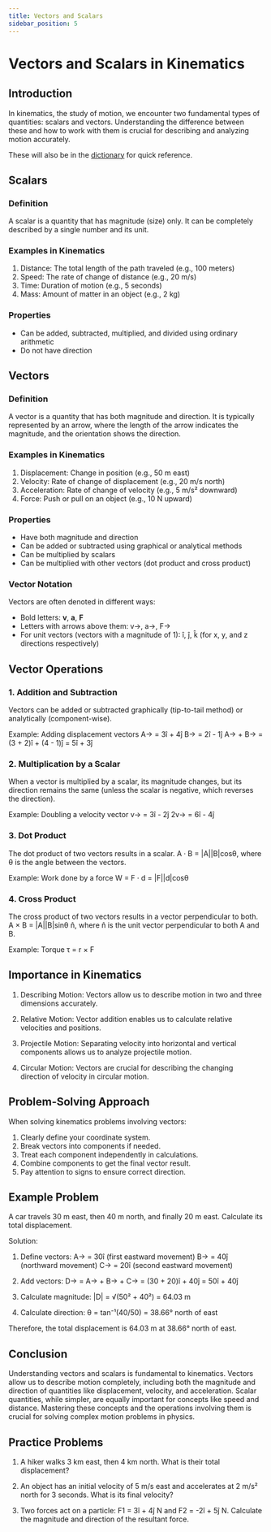 ```yaml
---
title: Vectors and Scalars
sidebar_position: 5
---
```

# Vectors and Scalars in Kinematics

## Introduction

In kinematics, the study of motion, we encounter two fundamental types of quantities: scalars and vectors. Understanding the difference between these and how to work with them is crucial for describing and analyzing motion accurately.

These will also be in the [dictionary](/docs/dictionary) for quick reference.

## Scalars

### Definition
A scalar is a quantity that has magnitude (size) only. It can be completely described by a single number and its unit.

### Examples in Kinematics
1. Distance: The total length of the path traveled (e.g., 100 meters)
2. Speed: The rate of change of distance (e.g., 20 m/s)
3. Time: Duration of motion (e.g., 5 seconds)
4. Mass: Amount of matter in an object (e.g., 2 kg)

### Properties
- Can be added, subtracted, multiplied, and divided using ordinary arithmetic
- Do not have direction

## Vectors

### Definition
A vector is a quantity that has both magnitude and direction. It is typically represented by an arrow, where the length of the arrow indicates the magnitude, and the orientation shows the direction.

### Examples in Kinematics
1. Displacement: Change in position (e.g., 50 m east)
2. Velocity: Rate of change of displacement (e.g., 20 m/s north)
3. Acceleration: Rate of change of velocity (e.g., 5 m/s² downward)
4. Force: Push or pull on an object (e.g., 10 N upward)

### Properties
- Have both magnitude and direction
- Can be added or subtracted using graphical or analytical methods
- Can be multiplied by scalars
- Can be multiplied with other vectors (dot product and cross product)

### Vector Notation
Vectors are often denoted in different ways:
- Bold letters: **v**, **a**, **F**
- Letters with arrows above them: v→, a→, F→
- For unit vectors (vectors with a magnitude of 1): î, ĵ, k̂ (for x, y, and z directions respectively)

## Vector Operations

### 1. Addition and Subtraction
Vectors can be added or subtracted graphically (tip-to-tail method) or analytically (component-wise).

Example: Adding displacement vectors
A→ = 3î + 4ĵ
B→ = 2î - 1ĵ
A→ + B→ = (3 + 2)î + (4 - 1)ĵ = 5î + 3ĵ

### 2. Multiplication by a Scalar
When a vector is multiplied by a scalar, its magnitude changes, but its direction remains the same (unless the scalar is negative, which reverses the direction).

Example: Doubling a velocity vector
v→ = 3î - 2ĵ
2v→ = 6î - 4ĵ

### 3. Dot Product
The dot product of two vectors results in a scalar.
A · B = |A||B|cosθ, where θ is the angle between the vectors.

Example: Work done by a force
W = F · d = |F||d|cosθ

### 4. Cross Product
The cross product of two vectors results in a vector perpendicular to both.
A × B = |A||B|sinθ n̂, where n̂ is the unit vector perpendicular to both A and B.

Example: Torque
τ = r × F

## Importance in Kinematics

1. Describing Motion: Vectors allow us to describe motion in two and three dimensions accurately.

2. Relative Motion: Vector addition enables us to calculate relative velocities and positions.

3. Projectile Motion: Separating velocity into horizontal and vertical components allows us to analyze projectile motion.

4. Circular Motion: Vectors are crucial for describing the changing direction of velocity in circular motion.

## Problem-Solving Approach

When solving kinematics problems involving vectors:

1. Clearly define your coordinate system.
2. Break vectors into components if needed.
3. Treat each component independently in calculations.
4. Combine components to get the final vector result.
5. Pay attention to signs to ensure correct direction.

## Example Problem

A car travels 30 m east, then 40 m north, and finally 20 m east. Calculate its total displacement.

Solution:
1. Define vectors:
   A→ = 30î (first eastward movement)
   B→ = 40ĵ (northward movement)
   C→ = 20î (second eastward movement)

2. Add vectors:
   D→ = A→ + B→ + C→ = (30 + 20)î + 40ĵ = 50î + 40ĵ

3. Calculate magnitude:
   |D| = √(50² + 40²) = 64.03 m

4. Calculate direction:
   θ = tan⁻¹(40/50) = 38.66° north of east

Therefore, the total displacement is 64.03 m at 38.66° north of east.

## Conclusion

Understanding vectors and scalars is fundamental to kinematics. Vectors allow us to describe motion completely, including both the magnitude and direction of quantities like displacement, velocity, and acceleration. Scalar quantities, while simpler, are equally important for concepts like speed and distance. Mastering these concepts and the operations involving them is crucial for solving complex motion problems in physics.

## Practice Problems

1. A hiker walks 3 km east, then 4 km north. What is their total displacement?

2. An object has an initial velocity of 5 m/s east and accelerates at 2 m/s² north for 3 seconds. What is its final velocity?

3. Two forces act on a particle: F1 = 3î + 4ĵ N and F2 = -2î + 5ĵ N. Calculate the magnitude and direction of the resultant force.
